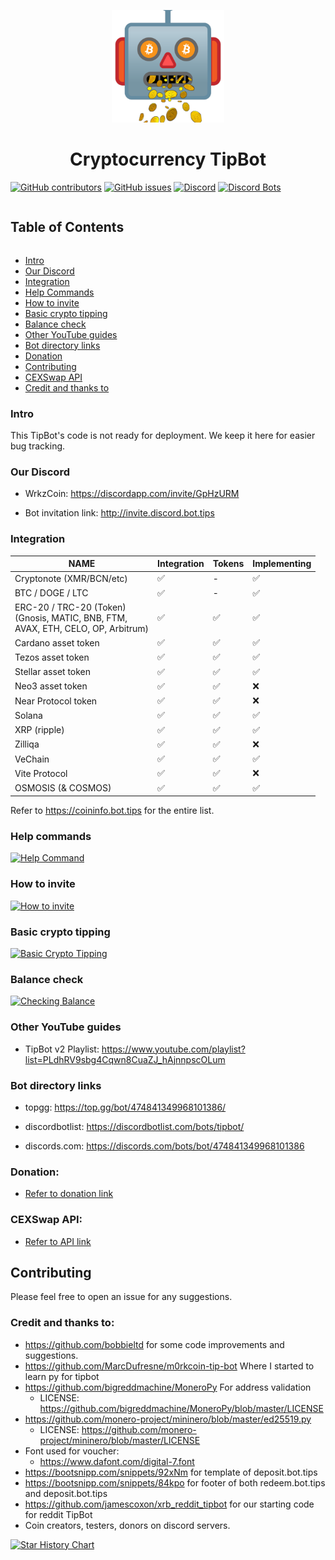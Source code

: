 <p align="center">
  <img width="180" src="./images/TIPBOT.png" alt="Unique Discord Cryptocurrency TipBot">
  <h1 align="center">Cryptocurrency TipBot</h1>
</p>

[![GitHub contributors](https://img.shields.io/github/contributors-anon/wrkzcoin/TipBot?label=Contributors)](https://github.com/wrkzcoin/TipBot/graphs/contributors) [![GitHub issues](https://img.shields.io/github/issues/wrkzcoin/TipBot?label=Issues)](https://github.com/wrkzcoin/TipBot/issues) [![Discord](https://img.shields.io/discord/460755304863498250?label=WrkzCoin%20Discord)](http://chat.wrkz.work) [![Discord Bots](https://top.gg/api/widget/upvotes/474841349968101386.svg)](https://top.gg/bot/474841349968101386)

<!-- Table of Contents -->

<summary><h2 style="display: inline-block">Table of Contents</h2></summary>
<ul>
    <li><a href="#intro">Intro</a></li>
    <li><a href="#our-discord">Our Discord</a></li>
    <li><a href="#integration">Integration</a></li>
    <li><a href="#help-commands">Help Commands</a></li>
    <li><a href="#how-to-invite">How to invite</a></li>
    <li><a href="#basic-crypto-tipping">Basic crypto tipping</a></li>
    <li><a href="#balance-check">Balance check</a></li>
    <li><a href="#other-youtube-guides">Other YouTube guides</a></li>
    <li><a href="#bot-directory-links">Bot directory links</a></li>
    <li><a href="#donation">Donation</a></li>    
    <li><a href="#contributing">Contributing</a></li>
    <li><a href="#cexswap-api">CEXSwap API</a></li>
    <li><a href="#credit-and-thanks-to">Credit and thanks to</a></li>
</ul>


### Intro

This TipBot's code is not ready for deployment. We keep it here for easier bug tracking.

### Our Discord

* WrkzCoin: <https://discordapp.com/invite/GpHzURM>

* Bot invitation link: http://invite.discord.bot.tips

### Integration

| NAME 	| Integration 	| Tokens 	| Implementing 	|
|---	|---	|---	|---	|
| Cryptonote (XMR/BCN/etc) 	| ✅ 	| - 	| ✅ 	|
| BTC / DOGE / LTC 	| ✅ 	| - 	| ✅ 	|
| ERC-20 / TRC-20 (Token)<br>(Gnosis, MATIC, BNB, FTM, <br>AVAX, ETH, CELO, OP, Arbitrum) 	| ✅ 	| ✅ 	| ✅ 	|
| Cardano asset token 	| ✅ 	| ✅ 	| ✅ 	|
| Tezos asset token 	| ✅ 	| ✅ 	| ✅ 	|
| Stellar asset token 	| ✅ 	| ✅ 	| ✅ 	|
| Neo3 asset token 	| ✅ 	| ✅ 	| ❌ 	|
| Near Protocol token 	| ✅ 	| ✅ 	| ❌ 	|
| Solana 	| ✅ 	| ✅ 	| ✅ 	|
| XRP (ripple) 	| ✅ 	| ✅ 	| ✅ 	|
| Zilliqa 	| ✅ 	| ✅ 	| ❌ 	|
| VeChain 	| ✅ 	| ✅ 	| ✅ 	|
| Vite Protocol 	| ✅ 	| ✅ 	| ❌ 	|
| OSMOSIS (& COSMOS) 	| ✅ 	| ✅ 	| ✅ 	|

Refer to <https://coininfo.bot.tips> for the entire list.


### Help commands

[![Help Command](https://img.youtube.com/vi/yeybe6fWQa8/0.jpg)](https://www.youtube.com/watch?v=yeybe6fWQa8)

### How to invite

[![How to invite](https://img.youtube.com/vi/eNCaJgR3TzY/0.jpg)](https://www.youtube.com/watch?v=eNCaJgR3TzY)

### Basic crypto tipping

[![Basic Crypto Tipping](https://img.youtube.com/vi/w2VWYJ2foTo/0.jpg)](https://www.youtube.com/watch?v=w2VWYJ2foTo)

### Balance check

[![Checking Balance](https://img.youtube.com/vi/tc1xxsggVMo/0.jpg)](https://www.youtube.com/watch?v=tc1xxsggVMo)

### Other YouTube guides

* TipBot v2 Playlist: <https://www.youtube.com/playlist?list=PLdhRV9sbg4Cqwn8CuaZJ_hAjnnpscOLum>

### Bot directory links

* topgg: <https://top.gg/bot/474841349968101386/>

* discordbotlist: <https://discordbotlist.com/bots/tipbot/>

* discords.com: <https://discords.com/bots/bot/474841349968101386>

### Donation:

* [Refer to donation link](./DONATION.md)

### CEXSwap API:
* [Refer to API link](./CEXSWAP_API.md)

## Contributing

Please feel free to open an issue for any suggestions.

### Credit and thanks to:

* <https://github.com/bobbieltd> for some code improvements and suggestions.
* <https://github.com/MarcDufresne/m0rkcoin-tip-bot> Where I started to learn py for tipbot
* <https://github.com/bigreddmachine/MoneroPy> For address validation
  * LICENSE: <https://github.com/bigreddmachine/MoneroPy/blob/master/LICENSE>
* <https://github.com/monero-project/mininero/blob/master/ed25519.py>
  * LICENSE: <https://github.com/monero-project/mininero/blob/master/LICENSE>
* Font used for voucher:
  * <https://www.dafont.com/digital-7.font>
* https://bootsnipp.com/snippets/92xNm for template of deposit.bot.tips
* https://bootsnipp.com/snippets/84kpo for footer of both redeem.bot.tips and deposit.bot.tips
* https://github.com/jamescoxon/xrb_reddit_tipbot for our starting code for reddit TipBot
* Coin creators, testers, donors on discord servers.

[![Star History Chart](https://api.star-history.com/svg?repos=wrkzcoin/TipBot&type=Date)](https://star-history.com/#wrkzcoin/TipBot&Date)

